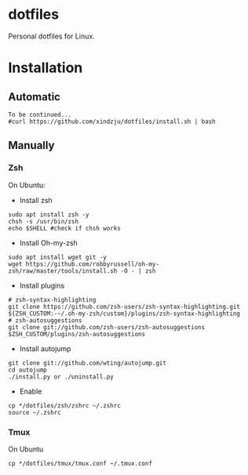 # dotfiles
Personal dotfiles for Linux.

# Installation
## Automatic
```
To be continued...
#curl https://github.com/xindzju/dotfiles/install.sh | bash
```

## Manually
### Zsh
On Ubuntu:
* Install zsh
```
sudo apt install zsh -y 
chsh -s /usr/bin/zsh
echo $SHELL #check if chsh works
```
* Install Oh-my-zsh
```
sudo apt install wget git -y
wget https://github.com/robbyrussell/oh-my-zsh/raw/master/tools/install.sh -O - | zsh
```
* Install plugins
```
# zsh-syntax-highlighting
git clone https://github.com/zsh-users/zsh-syntax-highlighting.git ${ZSH_CUSTOM:-~/.oh-my-zsh/custom}/plugins/zsh-syntax-highlighting
# zsh-autosuggestions
git clone git://github.com/zsh-users/zsh-autosuggestions $ZSH_CUSTOM/plugins/zsh-autosuggestions
```
* Install autojump
```
git clone git://github.com/wting/autojump.git
cd autojump
./install.py or ./uninstall.py
```
* Enable
```
cp */dotfiles/zsh/zshrc ~/.zshrc
source ~/.zshrc
```

### Tmux
On Ubuntu
```
cp */dotfiles/tmux/tmux.conf ~/.tmux.conf
```

